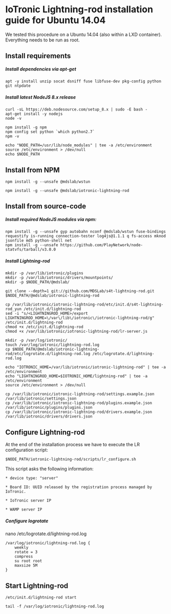 # IoTronic Lightning-rod installation guide for Ubuntu 14.04

We tested this procedure on a Ubuntu 14.04 (also within a LXD container). Everything needs to be run as root.

## Install requirements
##### Install dependencies via apt-get
```
apt -y install unzip socat dsniff fuse libfuse-dev pkg-config python git ntpdate
```

##### Install latest NodeJS 8.x release
```
curl -sL https://deb.nodesource.com/setup_8.x | sudo -E bash -
apt-get install -y nodejs
node -v

npm install -g npm
npm config set python `which python2.7`
npm -v

echo "NODE_PATH=/usr/lib/node_modules" | tee -a /etc/environment
source /etc/environment > /dev/null
echo $NODE_PATH
```

## Install from NPM
```
npm install -g --unsafe @mdslab/wstun

npm install -g --unsafe @mdslab/iotronic-lightning-rod

```


## Install from source-code

##### Install required NodeJS modules via npm:
```
npm install -g --unsafe gyp autobahn nconf @mdslab/wstun fuse-bindings requestify is-running connection-tester log4js@1.1.1 q fs-access mknod jsonfile md5 python-shell net
npm install -g --unsafe https://github.com/PlayNetwork/node-statvfs/tarball/v3.0.0
```


##### Install Lightning-rod
```
mkdir -p /var/lib/iotronic/plugins
mkdir -p /var/lib/iotronic/drivers/mountpoints/
mkdir -p $NODE_PATH/@mdslab/

git clone --depth=1 git://github.com/MDSLab/s4t-lightning-rod.git $NODE_PATH/@mdslab/iotronic-lightning-rod

cp /var/lib/iotronic/iotronic-lightning-rod/etc/init.d/s4t-lightning-rod_yun /etc/init.d/lightning-rod
sed -i "s/<LIGHTNINGROD_HOME>/export LIGHTNINGROD_HOME=\/var\/lib\/iotronic\/iotronic-lightning-rod/g" /etc/init.d/lightning-rod
chmod +x /etc/init.d/lightning-rod
chmod +x /var/lib/iotronic/iotronic-lightning-rod/lr-server.js

mkdir -p /var/log/iotronic/
touch /var/log/iotronic/lightning-rod.log
cp $NODE_PATH/@mdslab/iotronic-lightning-rod/etc/logrotate.d/lightning-rod.log /etc/logrotate.d/lightning-rod.log

echo "IOTRONIC_HOME=/var/lib/iotronic/iotronic-lightning-rod" | tee -a /etc/environment
echo "LIGHTNINGROD_HOME=$IOTRONIC_HOME/lightning-rod" | tee -a /etc/environment
source /etc/environment > /dev/null

cp /var/lib/iotronic/iotronic-lightning-rod/settings.example.json /var/lib/iotronic/settings.json
cp /var/lib/iotronic/iotronic-lightning-rod/plugins.example.json /var/lib/iotronic/plugins/plugins.json
cp /var/lib/iotronic/iotronic-lightning-rod/drivers.example.json /var/lib/iotronic/drivers/drivers.json
```


## Configure Lightning-rod
At the end of the installation process we have to execute the LR configuration script:
```
$NODE_PATH/iotronic-lightning-rod/scripts/lr_configure.sh
```
This script asks the following information:
```
* device type: "server"

* Board ID: UUID released by the registration process managed by IoTronic.

* IoTronic server IP

* WAMP server IP
```


##### Configure logrotate
nano /etc/logrotate.d/lightning-rod.log
```
/var/log/iotronic/lightning-rod.log {
    weekly
    rotate = 3
    compress
    su root root
    maxsize 5M
}
```

## Start Lightning-rod
```
/etc/init.d/lightning-rod start

tail -f /var/log/iotronic/lightning-rod.log
```